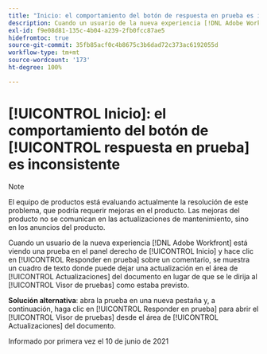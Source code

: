 ```yaml
---
title: "Inicio: el comportamiento del botón de respuesta en prueba es inconsistente"
description: Cuando un usuario de la nueva experiencia [!DNL Adobe Workfront] está viendo una prueba en el panel derecho de [!UICONTROL Inicio] y hace clic en [!UICONTROL Responder en prueba] sobre un comentario, se muestra un cuadro de texto donde puede dejar una actualización en el área de [!UICONTROL Actualizaciones del documento] en lugar de que se le dirija al Visor de pruebas como estaba previsto.
exl-id: f9e08d81-135c-4b04-a239-2fb0fcc87ae5
hidefromtoc: true
source-git-commit: 35fb85acf0c4b8675c3b6dad72c373ac6192055d
workflow-type: tm+mt
source-wordcount: '173'
ht-degree: 100%

---
```


# [!UICONTROL Inicio]: el comportamiento del botón de [!UICONTROL respuesta en prueba] es inconsistente

<!--Converted to story-->

>[!NOTE]
>
>El equipo de productos está evaluando actualmente la resolución de este problema, que podría requerir mejoras en el producto. Las mejoras del producto no se comunican en las actualizaciones de mantenimiento, sino en los anuncios del producto.

Cuando un usuario de la nueva experiencia [!DNL Adobe Workfront] está viendo una prueba en el panel derecho de [!UICONTROL Inicio] y hace clic en [!UICONTROL Responder en prueba] sobre un comentario, se muestra un cuadro de texto donde puede dejar una actualización en el área de [!UICONTROL Actualizaciones] del documento en lugar de que se le dirija al [!UICONTROL Visor de pruebas] como estaba previsto.

**Solución alternativa**: abra la prueba en una nueva pestaña y, a continuación, haga clic en [!UICONTROL Responder en prueba] para abrir el [!UICONTROL Visor de pruebas] desde el área de [!UICONTROL Actualizaciones] del documento.

Informado por primera vez el 10 de junio de 2021
